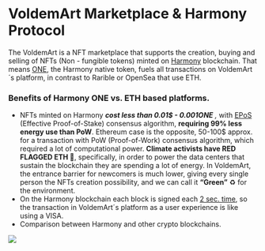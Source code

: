 # VoldemArt Marketplace & Harmony Protocol

The VoldemArt is a NFT marketplace that supports the creation, buying and selling of NFTs \(Non - fungible tokens\) minted on [Harmony](http://harmony/) blockchain. That means [ONE](https://www.coingecko.com/en/coins/harmony), the Harmony native token, fuels all transactions on VoldemArt´s platform, in contrast to Rarible or OpenSea that use ETH.

### **Benefits of Harmony ONE vs. ETH based platforms.** <a id="benefits-of-harmony-one-vs-eth-based-platforms"></a>

* NFTs minted on Harmony _**cost less than 0.01$ - 0.001ONE**_ _,_ with [EPoS](https://medium.com/harmony-one/introducing-harmonys-effective-proof-of-stake-epos-2d39b4b8d58#:~:text=The%20effective%20stake%20of%20a,by%20the%20validator%27s%20effective%20stake.) \(Effective Proof-of-Stake\) consensus algorithm, **requiring 99% less energy use than PoW**. Ethereum case is the opposite, 50-100$ approx. for a transaction with PoW \(Proof-of-Work\) consensus algorithm, which required a lot of computational power. **Climate activists have RED FLAGGED ETH 🚩**, specifically, in order to power the data centers that sustain the blockchain they are spending a lot of energy. In VoldemArt, the entrance barrier for newcomers is much lower, giving every single person the NFTs creation possibility, and we can call it **“Green”** ♻️ for the environment.
* On the Harmony blockchain each block is signed each [2 sec. time](https://medium.com/harmony-one/2-seconds-block-time-on-harmony-mainnet-aba78ee5643f), so the transaction in VoldemArt´s platform as a user experience is like using a VISA.
* Comparison between Harmony and other crypto blockchains.

![](https://lh5.googleusercontent.com/boLGKV6tT4nckuFwXQ3PfKHq0Q5I1i_OstIh8kkxfJsBRIhUaqrbd3ATHaEwA2A1zMY4TVF9qrU0cklV5epn8ztIm1vs6WuEDXtIVFJBJHyjjQ14OO4RASP6s1GWW0mmmdKbgbQ)

